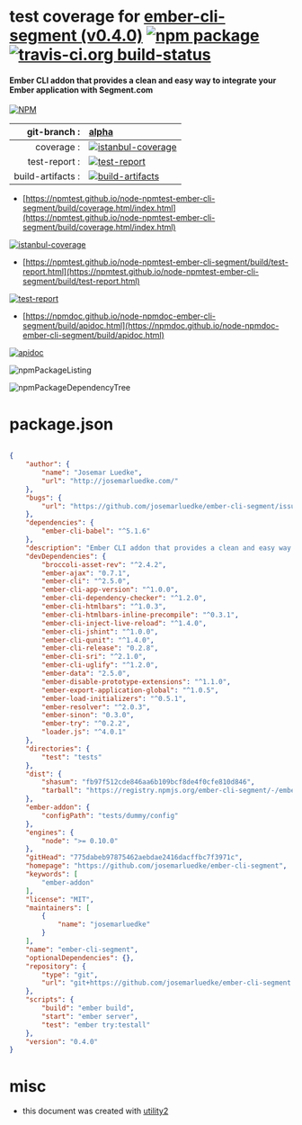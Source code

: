 # test coverage for  [ember-cli-segment (v0.4.0)](https://github.com/josemarluedke/ember-cli-segment)  [![npm package](https://img.shields.io/npm/v/npmtest-ember-cli-segment.svg?style=flat-square)](https://www.npmjs.org/package/npmtest-ember-cli-segment) [![travis-ci.org build-status](https://api.travis-ci.org/npmtest/node-npmtest-ember-cli-segment.svg)](https://travis-ci.org/npmtest/node-npmtest-ember-cli-segment)
#### Ember CLI addon that provides a clean and easy way to integrate your Ember application with Segment.com

[![NPM](https://nodei.co/npm/ember-cli-segment.png?downloads=true&downloadRank=true&stars=true)](https://www.npmjs.com/package/ember-cli-segment)

| git-branch : | [alpha](https://github.com/npmtest/node-npmtest-ember-cli-segment/tree/alpha)|
|--:|:--|
| coverage : | [![istanbul-coverage](https://npmtest.github.io/node-npmtest-ember-cli-segment/build/coverage.badge.svg)](https://npmtest.github.io/node-npmtest-ember-cli-segment/build/coverage.html/index.html)|
| test-report : | [![test-report](https://npmtest.github.io/node-npmtest-ember-cli-segment/build/test-report.badge.svg)](https://npmtest.github.io/node-npmtest-ember-cli-segment/build/test-report.html)|
| build-artifacts : | [![build-artifacts](https://npmtest.github.io/node-npmtest-ember-cli-segment/glyphicons_144_folder_open.png)](https://github.com/npmtest/node-npmtest-ember-cli-segment/tree/gh-pages/build)|

- [https://npmtest.github.io/node-npmtest-ember-cli-segment/build/coverage.html/index.html](https://npmtest.github.io/node-npmtest-ember-cli-segment/build/coverage.html/index.html)

[![istanbul-coverage](https://npmtest.github.io/node-npmtest-ember-cli-segment/build/screenCapture.buildCi.browser.%252Ftmp%252Fbuild%252Fcoverage.lib.html.png)](https://npmtest.github.io/node-npmtest-ember-cli-segment/build/coverage.html/index.html)

- [https://npmtest.github.io/node-npmtest-ember-cli-segment/build/test-report.html](https://npmtest.github.io/node-npmtest-ember-cli-segment/build/test-report.html)

[![test-report](https://npmtest.github.io/node-npmtest-ember-cli-segment/build/screenCapture.buildCi.browser.%252Ftmp%252Fbuild%252Ftest-report.html.png)](https://npmtest.github.io/node-npmtest-ember-cli-segment/build/test-report.html)

- [https://npmdoc.github.io/node-npmdoc-ember-cli-segment/build/apidoc.html](https://npmdoc.github.io/node-npmdoc-ember-cli-segment/build/apidoc.html)

[![apidoc](https://npmdoc.github.io/node-npmdoc-ember-cli-segment/build/screenCapture.buildCi.browser.%252Ftmp%252Fbuild%252Fapidoc.html.png)](https://npmdoc.github.io/node-npmdoc-ember-cli-segment/build/apidoc.html)

![npmPackageListing](https://npmtest.github.io/node-npmtest-ember-cli-segment/build/screenCapture.npmPackageListing.svg)

![npmPackageDependencyTree](https://npmtest.github.io/node-npmtest-ember-cli-segment/build/screenCapture.npmPackageDependencyTree.svg)



# package.json

```json

{
    "author": {
        "name": "Josemar Luedke",
        "url": "http://josemarluedke.com/"
    },
    "bugs": {
        "url": "https://github.com/josemarluedke/ember-cli-segment/issues"
    },
    "dependencies": {
        "ember-cli-babel": "^5.1.6"
    },
    "description": "Ember CLI addon that provides a clean and easy way to integrate your Ember application with Segment.com",
    "devDependencies": {
        "broccoli-asset-rev": "^2.4.2",
        "ember-ajax": "0.7.1",
        "ember-cli": "^2.5.0",
        "ember-cli-app-version": "^1.0.0",
        "ember-cli-dependency-checker": "^1.2.0",
        "ember-cli-htmlbars": "^1.0.3",
        "ember-cli-htmlbars-inline-precompile": "^0.3.1",
        "ember-cli-inject-live-reload": "^1.4.0",
        "ember-cli-jshint": "^1.0.0",
        "ember-cli-qunit": "^1.4.0",
        "ember-cli-release": "0.2.8",
        "ember-cli-sri": "^2.1.0",
        "ember-cli-uglify": "^1.2.0",
        "ember-data": "2.5.0",
        "ember-disable-prototype-extensions": "^1.1.0",
        "ember-export-application-global": "^1.0.5",
        "ember-load-initializers": "^0.5.1",
        "ember-resolver": "^2.0.3",
        "ember-sinon": "0.3.0",
        "ember-try": "^0.2.2",
        "loader.js": "^4.0.1"
    },
    "directories": {
        "test": "tests"
    },
    "dist": {
        "shasum": "fb97f512cde846aa6b109bcf8de4f0cfe810d846",
        "tarball": "https://registry.npmjs.org/ember-cli-segment/-/ember-cli-segment-0.4.0.tgz"
    },
    "ember-addon": {
        "configPath": "tests/dummy/config"
    },
    "engines": {
        "node": ">= 0.10.0"
    },
    "gitHead": "775dabeb97875462aebdae2416dacffbc7f3971c",
    "homepage": "https://github.com/josemarluedke/ember-cli-segment",
    "keywords": [
        "ember-addon"
    ],
    "license": "MIT",
    "maintainers": [
        {
            "name": "josemarluedke"
        }
    ],
    "name": "ember-cli-segment",
    "optionalDependencies": {},
    "repository": {
        "type": "git",
        "url": "git+https://github.com/josemarluedke/ember-cli-segment.git"
    },
    "scripts": {
        "build": "ember build",
        "start": "ember server",
        "test": "ember try:testall"
    },
    "version": "0.4.0"
}
```



# misc
- this document was created with [utility2](https://github.com/kaizhu256/node-utility2)
